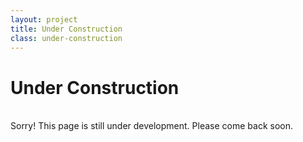 ```yaml
---
layout: project
title: Under Construction
class: under-construction
---
```


# Under Construction

<br/>
Sorry! This page is still under development. Please come back soon. 
